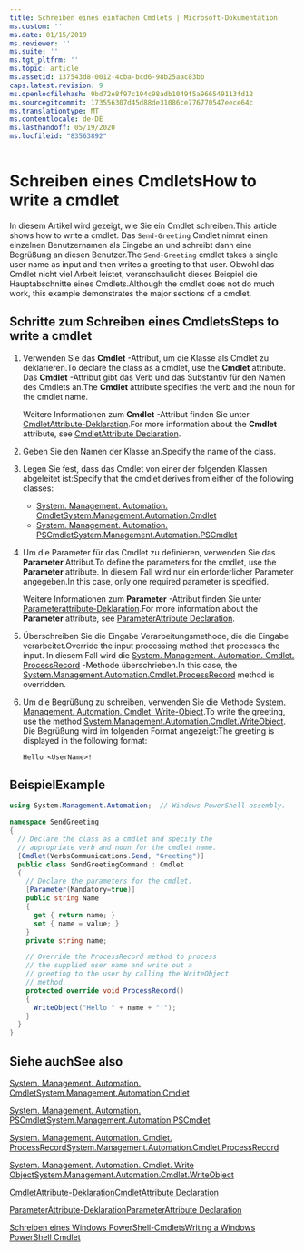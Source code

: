 ```yaml
---
title: Schreiben eines einfachen Cmdlets | Microsoft-Dokumentation
ms.custom: ''
ms.date: 01/15/2019
ms.reviewer: ''
ms.suite: ''
ms.tgt_pltfrm: ''
ms.topic: article
ms.assetid: 137543d8-0012-4cba-bcd6-98b25aac83bb
caps.latest.revision: 9
ms.openlocfilehash: 9bd72e8f97c194c98adb1049f5a966549113fd12
ms.sourcegitcommit: 173556307d45d88de31086ce776770547eece64c
ms.translationtype: MT
ms.contentlocale: de-DE
ms.lasthandoff: 05/19/2020
ms.locfileid: "83563892"
---
```

# <a name="how-to-write-a-cmdlet"></a><span data-ttu-id="2b367-102">Schreiben eines Cmdlets</span><span class="sxs-lookup"><span data-stu-id="2b367-102">How to write a cmdlet</span></span>

<span data-ttu-id="2b367-103">In diesem Artikel wird gezeigt, wie Sie ein Cmdlet schreiben.</span><span class="sxs-lookup"><span data-stu-id="2b367-103">This article shows how to write a cmdlet.</span></span> <span data-ttu-id="2b367-104">Das `Send-Greeting` Cmdlet nimmt einen einzelnen Benutzernamen als Eingabe an und schreibt dann eine Begrüßung an diesen Benutzer.</span><span class="sxs-lookup"><span data-stu-id="2b367-104">The `Send-Greeting` cmdlet takes a single user name as input and then writes a greeting to that user.</span></span> <span data-ttu-id="2b367-105">Obwohl das Cmdlet nicht viel Arbeit leistet, veranschaulicht dieses Beispiel die Hauptabschnitte eines Cmdlets.</span><span class="sxs-lookup"><span data-stu-id="2b367-105">Although the cmdlet does not do much work, this example demonstrates the major sections of a cmdlet.</span></span>

## <a name="steps-to-write-a-cmdlet"></a><span data-ttu-id="2b367-106">Schritte zum Schreiben eines Cmdlets</span><span class="sxs-lookup"><span data-stu-id="2b367-106">Steps to write a cmdlet</span></span>

1. <span data-ttu-id="2b367-107">Verwenden Sie das **Cmdlet** -Attribut, um die Klasse als Cmdlet zu deklarieren.</span><span class="sxs-lookup"><span data-stu-id="2b367-107">To declare the class as a cmdlet, use the **Cmdlet** attribute.</span></span> <span data-ttu-id="2b367-108">Das **Cmdlet** -Attribut gibt das Verb und das Substantiv für den Namen des Cmdlets an.</span><span class="sxs-lookup"><span data-stu-id="2b367-108">The **Cmdlet** attribute specifies the verb and the noun for the cmdlet name.</span></span>

   <span data-ttu-id="2b367-109">Weitere Informationen zum **Cmdlet** -Attribut finden Sie unter [CmdletAttribute-Deklaration](cmdlet-attribute-declaration.md).</span><span class="sxs-lookup"><span data-stu-id="2b367-109">For more information about the **Cmdlet** attribute, see [CmdletAttribute Declaration](cmdlet-attribute-declaration.md).</span></span>

2. <span data-ttu-id="2b367-110">Geben Sie den Namen der Klasse an.</span><span class="sxs-lookup"><span data-stu-id="2b367-110">Specify the name of the class.</span></span>

3. <span data-ttu-id="2b367-111">Legen Sie fest, dass das Cmdlet von einer der folgenden Klassen abgeleitet ist:</span><span class="sxs-lookup"><span data-stu-id="2b367-111">Specify that the cmdlet derives from either of the following classes:</span></span>

   * [<span data-ttu-id="2b367-112">System. Management. Automation. Cmdlet</span><span class="sxs-lookup"><span data-stu-id="2b367-112">System.Management.Automation.Cmdlet</span></span>](/dotnet/api/System.Management.Automation.Cmdlet)
   * [<span data-ttu-id="2b367-113">System. Management. Automation. PSCmdlet</span><span class="sxs-lookup"><span data-stu-id="2b367-113">System.Management.Automation.PSCmdlet</span></span>](/dotnet/api/System.Management.Automation.PSCmdlet)

4. <span data-ttu-id="2b367-114">Um die Parameter für das Cmdlet zu definieren, verwenden Sie das **Parameter** Attribut.</span><span class="sxs-lookup"><span data-stu-id="2b367-114">To define the parameters for the cmdlet, use the **Parameter** attribute.</span></span> <span data-ttu-id="2b367-115">In diesem Fall wird nur ein erforderlicher Parameter angegeben.</span><span class="sxs-lookup"><span data-stu-id="2b367-115">In this case, only one required parameter is specified.</span></span>

   <span data-ttu-id="2b367-116">Weitere Informationen zum **Parameter** -Attribut finden Sie unter [Parameterattribute-Deklaration](parameter-attribute-declaration.md).</span><span class="sxs-lookup"><span data-stu-id="2b367-116">For more information about the **Parameter** attribute, see [ParameterAttribute Declaration](parameter-attribute-declaration.md).</span></span>

5. <span data-ttu-id="2b367-117">Überschreiben Sie die Eingabe Verarbeitungsmethode, die die Eingabe verarbeitet.</span><span class="sxs-lookup"><span data-stu-id="2b367-117">Override the input processing method that processes the input.</span></span> <span data-ttu-id="2b367-118">In diesem Fall wird die [System. Management. Automation. Cmdlet. ProcessRecord](/dotnet/api/System.Management.Automation.Cmdlet.ProcessRecord) -Methode überschrieben.</span><span class="sxs-lookup"><span data-stu-id="2b367-118">In this case, the [System.Management.Automation.Cmdlet.ProcessRecord](/dotnet/api/System.Management.Automation.Cmdlet.ProcessRecord) method is overridden.</span></span>

6. <span data-ttu-id="2b367-119">Um die Begrüßung zu schreiben, verwenden Sie die Methode [System. Management. Automation. Cmdlet. Write-Object](/dotnet/api/System.Management.Automation.Cmdlet.WriteObject).</span><span class="sxs-lookup"><span data-stu-id="2b367-119">To write the greeting, use the method [System.Management.Automation.Cmdlet.WriteObject](/dotnet/api/System.Management.Automation.Cmdlet.WriteObject).</span></span>
   <span data-ttu-id="2b367-120">Die Begrüßung wird im folgenden Format angezeigt:</span><span class="sxs-lookup"><span data-stu-id="2b367-120">The greeting is displayed in the following format:</span></span>

   ```Output
   Hello <UserName>!
   ```

## <a name="example"></a><span data-ttu-id="2b367-121">Beispiel</span><span class="sxs-lookup"><span data-stu-id="2b367-121">Example</span></span>

```csharp
using System.Management.Automation;  // Windows PowerShell assembly.

namespace SendGreeting
{
  // Declare the class as a cmdlet and specify the
  // appropriate verb and noun for the cmdlet name.
  [Cmdlet(VerbsCommunications.Send, "Greeting")]
  public class SendGreetingCommand : Cmdlet
  {
    // Declare the parameters for the cmdlet.
    [Parameter(Mandatory=true)]
    public string Name
    {
      get { return name; }
      set { name = value; }
    }
    private string name;

    // Override the ProcessRecord method to process
    // the supplied user name and write out a
    // greeting to the user by calling the WriteObject
    // method.
    protected override void ProcessRecord()
    {
      WriteObject("Hello " + name + "!");
    }
  }
}
```

## <a name="see-also"></a><span data-ttu-id="2b367-122">Siehe auch</span><span class="sxs-lookup"><span data-stu-id="2b367-122">See also</span></span>

[<span data-ttu-id="2b367-123">System. Management. Automation. Cmdlet</span><span class="sxs-lookup"><span data-stu-id="2b367-123">System.Management.Automation.Cmdlet</span></span>](/dotnet/api/System.Management.Automation.Cmdlet)

[<span data-ttu-id="2b367-124">System. Management. Automation. PSCmdlet</span><span class="sxs-lookup"><span data-stu-id="2b367-124">System.Management.Automation.PSCmdlet</span></span>](/dotnet/api/System.Management.Automation.PSCmdlet)

[<span data-ttu-id="2b367-125">System. Management. Automation. Cmdlet. ProcessRecord</span><span class="sxs-lookup"><span data-stu-id="2b367-125">System.Management.Automation.Cmdlet.ProcessRecord</span></span>](/dotnet/api/System.Management.Automation.Cmdlet.ProcessRecord)

[<span data-ttu-id="2b367-126">System. Management. Automation. Cmdlet. Write Object</span><span class="sxs-lookup"><span data-stu-id="2b367-126">System.Management.Automation.Cmdlet.WriteObject</span></span>](/dotnet/api/System.Management.Automation.Cmdlet.WriteObject)

[<span data-ttu-id="2b367-127">CmdletAttribute-Deklaration</span><span class="sxs-lookup"><span data-stu-id="2b367-127">CmdletAttribute Declaration</span></span>](cmdlet-attribute-declaration.md)

[<span data-ttu-id="2b367-128">ParameterAttribute-Deklaration</span><span class="sxs-lookup"><span data-stu-id="2b367-128">ParameterAttribute Declaration</span></span>](parameter-attribute-declaration.md)

[<span data-ttu-id="2b367-129">Schreiben eines Windows PowerShell-Cmdlets</span><span class="sxs-lookup"><span data-stu-id="2b367-129">Writing a Windows PowerShell Cmdlet</span></span>](writing-a-windows-powershell-cmdlet.md)

